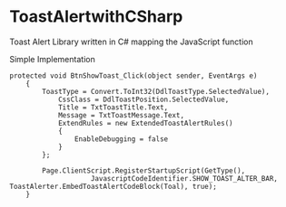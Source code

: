 # ToastAlertwithCSharp
Toast Alert Library written in C# mapping the JavaScript function

Simple Implementation

	protected void BtnShowToast_Click(object sender, EventArgs e)
        {
            ToastType = Convert.ToInt32(DdlToastType.SelectedValue),
                CssClass = DdlToastPosition.SelectedValue,
                Title = TxtToastTitle.Text,
                Message = TxtToastMessage.Text,
                ExtendRules = new ExtendedToastAlertRules()
                {
                    EnableDebugging = false
                }
            };

            Page.ClientScript.RegisterStartupScript(GetType(), 
						JavascriptCodeIdentifier.SHOW_TOAST_ALTER_BAR, ToastAlerter.EmbedToastAlertCodeBlock(Toal), true);
        }
